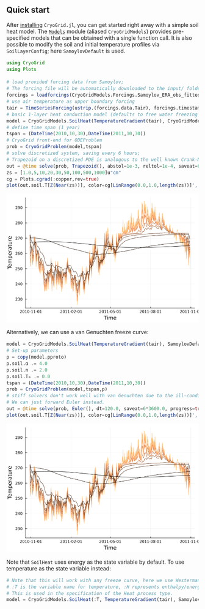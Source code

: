 ## Quick start

After [installing](installation.md) `CryoGrid.jl`, you can get started right away with a simple soil heat model. The [`Models`](@ref) module (aliased `CryoGridModels`) provides pre-specified models that can be obtained with a single function call. It is also possible to modify the soil and initial temperature profiles via `SoilLayerConfig`; here `SamoylovDefault` is used.

```julia
using CryoGrid
using Plots

# load provided forcing data from Samoylov;
# The forcing file will be automatically downloaded to the input/ folder if not already present.
forcings = loadforcings(CryoGridModels.Forcings.Samoylov_ERA_obs_fitted_1979_2014_spinup_extended_2044, :Tair => u"°C");
# use air temperature as upper boundary forcing
tair = TimeSeriesForcing(ustrip.(forcings.data.Tair), forcings.timestamps, :Tair);
# basic 1-layer heat conduction model (defaults to free water freezing scheme)
model = CryoGridModels.SoilHeat(TemperatureGradient(tair), CryoGridModels.SamoylovDefault)
# define time span (1 year)
tspan = (DateTime(2010,10,30),DateTime(2011,10,30))
# CryoGrid front-end for ODEProblem
prob = CryoGridProblem(model,tspan)
# solve discretized system, saving every 6 hours;
# Trapezoid on a discretized PDE is analogous to the well known Crank-Nicolson method.
out = @time solve(prob, Trapezoid(), abstol=1e-3, reltol=1e-4, saveat=6*3600.0, progress=true) |> CryoGridOutput;
zs = [1.0,5,10,20,30,50,100,500,1000]u"cm"
cg = Plots.cgrad(:copper,rev=true)
plot(out.soil.T[Z(Near(zs))], color=cg[LinRange(0.0,1.0,length(zs))]', ylabel="Temperature", leg=false, dpi=150)
```
![Ts_output_freew](../../res/Ts_H_tair_freeW_2010-2011.png)

Alternatively, we can use a van Genuchten freeze curve:

```julia
model = CryoGridModels.SoilHeat(TemperatureGradient(tair), SamoylovDefault, freezecurve=SFCC(VanGenuchten()))
# Set-up parameters
p = copy(model.pproto)
p.soil.α .= 4.0
p.soil.n .= 2.0
p.soil.Tₘ .= 0.0
tspan = (DateTime(2010,10,30),DateTime(2011,10,30))
prob = CryoGridProblem(model,tspan,p)
# stiff solvers don't work well with van Genuchten due to the ill-conditioned Jacobian;
# We can just forward Euler instead.
out = @time solve(prob, Euler(), dt=120.0, saveat=6*3600.0, progress=true) |> CryoGridOutput;
plot(out.soil.T[Z(Near(zs))], color=cg[LinRange(0.0,1.0,length(zs))]', ylabel="Temperature", leg=false, dpi=150)
```
![Ts_output_vgfc](../../res/Ts_H_tair_vg_2010-2011.png)

Note that `SoilHeat` uses energy as the state variable by default. To use temperature as the state variable instead:

```julia
# Note that this will work with any freeze curve, here we use Westermann (2011).
# :T is the variable name for temperature, :H represents enthalpy/energy.
# This is used in the specification of the Heat process type.
model = CryoGridModels.SoilHeat(:T, TemperatureGradient(tair), SamoylovDefault, freezecurve=SFCC(Westermann()))
```
